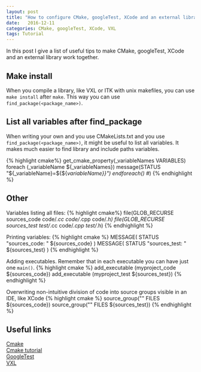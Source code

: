 ```yaml
---
layout: post
title: "How to configure CMake, googleTest, XCode and an external library to work together"
date:   2016-12-11
categories: CMake, googleTest, XCode, VXL
tags: Tutorial
---
```


In this post I give a list of useful tips to make CMake, googleTest, XCode and an external library work together.

## Make install

When you compile a library, like VXL or ITK with unix makefiles, you can use ``make install`` after ``make``. This way you can use ``find_package(<package_name>)``.

## List all variables after find_package
When writing your own and you use CMakeLists.txt and you use ``find_package(<package_name>)``, it might be useful to list all variables. It makes much easier to find library and include paths variables.

{% highlight cmake%}
get_cmake_property(_variableNames VARIABLES)
 foreach (_variableName ${_variableNames})
    message(STATUS "${_variableName}=${${_variableName}}")
 endforeach() #_)
{% endhighlight %}

## Other
Variables listing all files:
{% highlight cmake%}
file(GLOB_RECURSE sources_code code/*.cc code/*.cpp code/*.h)
file(GLOB_RECURSE sources_test test/*.cc code/*.cpp test/*.h)
{% endhighlight %}

Printing variables:
{% highlight cmake %}
MESSAGE( STATUS "sources_code:         " ${sources_code} )
MESSAGE( STATUS "sources_test:         " ${sources_test} )
{% endhighlight %}

Adding executables. Remember that in each executable you can have just one ``main()``.
{% highlight cmake %}
add_executable (myproject_code ${sources_code})
add_executable (myproject_test ${sources_test})
{% endhighlight %}

Overwriting non-intuitive division of code into source groups visible in an IDE, like XCode
{% highlight cmake %}
source_group("" FILES ${sources_code})
source_group("" FILES ${sources_test})
{% endhighlight %}

## Useful links

[Cmake](https://cmake.org)<br/>
[Cmake tutorial](https://cmake.org/cmake-tutorial/)<br/>
[GoogleTest](https://github.com/google/googletest)<br/>
[VXL](https://github.com/vxl/vxl)<br/>
